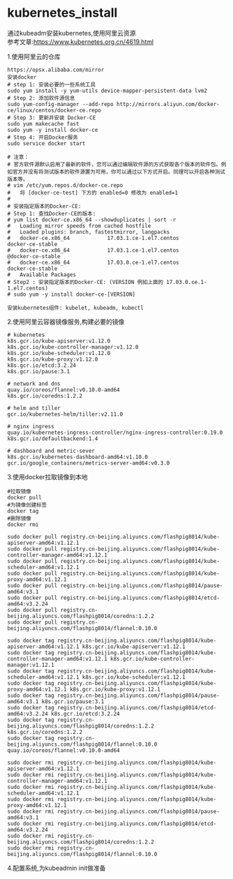 # kubernetes_install
通过kubeadm安装kubernetes,使用阿里云资源  
参考文章:https://www.kubernetes.org.cn/4619.html

1.使用阿里云的仓库  

    https://opsx.alibaba.com/mirror  
    安装docker  
    # step 1: 安装必要的一些系统工具
    sudo yum install -y yum-utils device-mapper-persistent-data lvm2
    # Step 2: 添加软件源信息
    sudo yum-config-manager --add-repo http://mirrors.aliyun.com/docker-ce/linux/centos/docker-ce.repo
    # Step 3: 更新并安装 Docker-CE
    sudo yum makecache fast
    sudo yum -y install docker-ce
    # Step 4: 开启Docker服务
    sudo service docker start

    # 注意：
    # 官方软件源默认启用了最新的软件，您可以通过编辑软件源的方式获取各个版本的软件包。例如官方并没有将测试版本的软件源置为可用，你可以通过以下方式开启。同理可以开启各种测试版本等。
    # vim /etc/yum.repos.d/docker-ce.repo
    #   将 [docker-ce-test] 下方的 enabled=0 修改为 enabled=1
    #
    # 安装指定版本的Docker-CE:
    # Step 1: 查找Docker-CE的版本:
    # yum list docker-ce.x86_64 --showduplicates | sort -r
    #   Loading mirror speeds from cached hostfile
    #   Loaded plugins: branch, fastestmirror, langpacks
    #   docker-ce.x86_64            17.03.1.ce-1.el7.centos            docker-ce-stable
    #   docker-ce.x86_64            17.03.1.ce-1.el7.centos            @docker-ce-stable
    #   docker-ce.x86_64            17.03.0.ce-1.el7.centos            docker-ce-stable
    #   Available Packages
    # Step2 : 安装指定版本的Docker-CE: (VERSION 例如上面的 17.03.0.ce.1-1.el7.centos)
    # sudo yum -y install docker-ce-[VERSION]  

    安装kubernetes组件: kubelet, kubeadm, kubectl  

2.使用阿里云容器镜像服务,构建必要的镜像  

    # kubernetes
    k8s.gcr.io/kube-apiserver:v1.12.0
    k8s.gcr.io/kube-controller-manager:v1.12.0
    k8s.gcr.io/kube-scheduler:v1.12.0
    k8s.gcr.io/kube-proxy:v1.12.0
    k8s.gcr.io/etcd:3.2.24
    k8s.gcr.io/pause:3.1

    # network and dns
    quay.io/coreos/flannel:v0.10.0-amd64
    k8s.gcr.io/coredns:1.2.2

    # helm and tiller
    gcr.io/kubernetes-helm/tiller:v2.11.0

    # nginx ingress
    quay.io/kubernetes-ingress-controller/nginx-ingress-controller:0.19.0
    k8s.gcr.io/defaultbackend:1.4

    # dashboard and metric-sever
    k8s.gcr.io/kubernetes-dashboard-amd64:v1.10.0
    gcr.io/google_containers/metrics-server-amd64:v0.3.0

3.使用docker拉取镜像到本地  

    #拉取镜像
    docker pull 
    #为镜像创建标签
    docker tag 
    #删除镜像
    docker rmi
    
    sudo docker pull registry.cn-beijing.aliyuncs.com/flashpig8014/kube-apiserver-amd64:v1.12.1
    sudo docker pull registry.cn-beijing.aliyuncs.com/flashpig8014/kube-controller-manager-amd64:v1.12.1
    sudo docker pull registry.cn-beijing.aliyuncs.com/flashpig8014/kube-scheduler-amd64:v1.12.1
    sudo docker pull registry.cn-beijing.aliyuncs.com/flashpig8014/kube-proxy-amd64:v1.12.1
    sudo docker pull registry.cn-beijing.aliyuncs.com/flashpig8014/pause-amd64:v3.1
    sudo docker pull registry.cn-beijing.aliyuncs.com/flashpig8014/etcd-amd64:v3.2.24
    sudo docker pull registry.cn-beijing.aliyuncs.com/flashpig8014/coredns:1.2.2
    sudo docker pull registry.cn-beijing.aliyuncs.com/flashpig8014/flannel:0.10.0

    sudo docker tag registry.cn-beijing.aliyuncs.com/flashpig8014/kube-apiserver-amd64:v1.12.1 k8s.gcr.io/kube-apiserver:v1.12.1
    sudo docker tag registry.cn-beijing.aliyuncs.com/flashpig8014/kube-controller-manager-amd64:v1.12.1 k8s.gcr.io/kube-controller-manager:v1.12.1
    sudo docker tag registry.cn-beijing.aliyuncs.com/flashpig8014/kube-scheduler-amd64:v1.12.1 k8s.gcr.io/kube-scheduler:v1.12.1
    sudo docker tag registry.cn-beijing.aliyuncs.com/flashpig8014/kube-proxy-amd64:v1.12.1 k8s.gcr.io/kube-proxy:v1.12.1
    sudo docker tag registry.cn-beijing.aliyuncs.com/flashpig8014/pause-amd64:v3.1 k8s.gcr.io/pause:3.1
    sudo docker tag registry.cn-beijing.aliyuncs.com/flashpig8014/etcd-amd64:v3.2.24 k8s.gcr.io/etcd:3.2.24
    sudo docker tag registry.cn-beijing.aliyuncs.com/flashpig8014/coredns:1.2.2 k8s.gcr.io/coredns:1.2.2
    sudo docker tag registry.cn-beijing.aliyuncs.com/flashpig8014/flannel:0.10.0 quay.io/coreos/flannel:v0.10.0-amd64

    sudo docker rmi registry.cn-beijing.aliyuncs.com/flashpig8014/kube-apiserver-amd64:v1.12.1
    sudo docker rmi registry.cn-beijing.aliyuncs.com/flashpig8014/kube-controller-manager-amd64:v1.12.1
    sudo docker rmi registry.cn-beijing.aliyuncs.com/flashpig8014/kube-scheduler-amd64:v1.12.1
    sudo docker rmi registry.cn-beijing.aliyuncs.com/flashpig8014/kube-proxy-amd64:v1.12.1
    sudo docker rmi registry.cn-beijing.aliyuncs.com/flashpig8014/pause-amd64:v3.1
    sudo docker rmi registry.cn-beijing.aliyuncs.com/flashpig8014/etcd-amd64:v3.2.24
    sudo docker rmi registry.cn-beijing.aliyuncs.com/flashpig8014/coredns:1.2.2
    sudo docker rmi registry.cn-beijing.aliyuncs.com/flashpig8014/flannel:0.10.0
    
4.配置系统,为kubeadmin init做准备  
